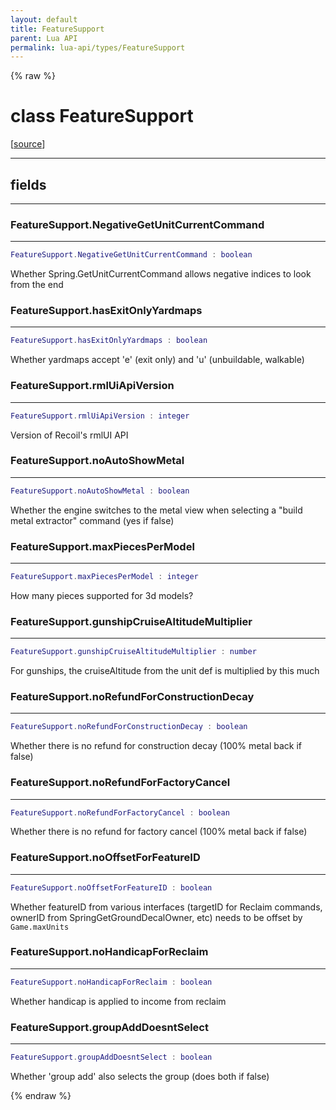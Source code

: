 ```yaml
---
layout: default
title: FeatureSupport
parent: Lua API
permalink: lua-api/types/FeatureSupport
---
```


{% raw %}

# class FeatureSupport





[<a href="https://github.com/beyond-all-reason/RecoilEngine/blob/b4d0041e4c68c34dace9abf492f9193d28ef5d7e/rts/Lua/LuaConstEngine.cpp#L17-L30" target="_blank">source</a>]







---



## fields
---

### FeatureSupport.NegativeGetUnitCurrentCommand
---
```lua
FeatureSupport.NegativeGetUnitCurrentCommand : boolean
```



Whether Spring.GetUnitCurrentCommand allows negative indices to look from the end








### FeatureSupport.hasExitOnlyYardmaps
---
```lua
FeatureSupport.hasExitOnlyYardmaps : boolean
```



Whether yardmaps accept 'e' (exit only) and 'u' (unbuildable, walkable)








### FeatureSupport.rmlUiApiVersion
---
```lua
FeatureSupport.rmlUiApiVersion : integer
```



Version of Recoil's rmlUI API








### FeatureSupport.noAutoShowMetal
---
```lua
FeatureSupport.noAutoShowMetal : boolean
```



Whether the engine switches to the metal view when selecting a "build metal extractor" command (yes if false)








### FeatureSupport.maxPiecesPerModel
---
```lua
FeatureSupport.maxPiecesPerModel : integer
```



How many pieces supported for 3d models?








### FeatureSupport.gunshipCruiseAltitudeMultiplier
---
```lua
FeatureSupport.gunshipCruiseAltitudeMultiplier : number
```



For gunships, the cruiseAltitude from the unit def is multiplied by this much








### FeatureSupport.noRefundForConstructionDecay
---
```lua
FeatureSupport.noRefundForConstructionDecay : boolean
```



Whether there is no refund for construction decay (100% metal back if false)








### FeatureSupport.noRefundForFactoryCancel
---
```lua
FeatureSupport.noRefundForFactoryCancel : boolean
```



Whether there is no refund for factory cancel (100% metal back if false)








### FeatureSupport.noOffsetForFeatureID
---
```lua
FeatureSupport.noOffsetForFeatureID : boolean
```



Whether featureID from various interfaces (targetID for Reclaim commands, ownerID from SpringGetGroundDecalOwner, etc) needs to be offset by `Game.maxUnits`








### FeatureSupport.noHandicapForReclaim
---
```lua
FeatureSupport.noHandicapForReclaim : boolean
```



Whether handicap is applied to income from reclaim








### FeatureSupport.groupAddDoesntSelect
---
```lua
FeatureSupport.groupAddDoesntSelect : boolean
```



Whether 'group add' also selects the group (does both if false)










{% endraw %}